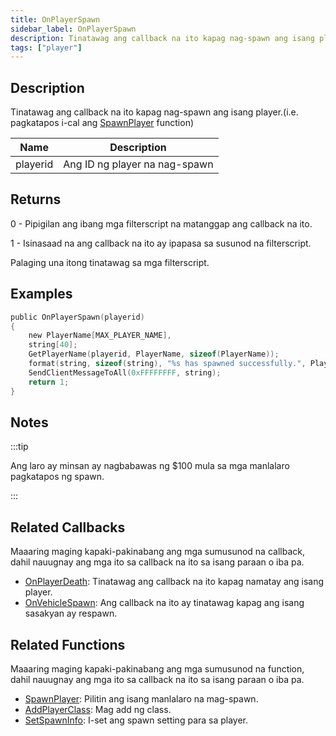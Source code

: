 ```yaml
---
title: OnPlayerSpawn
sidebar_label: OnPlayerSpawn
description: Tinatawag ang callback na ito kapag nag-spawn ang isang player.
tags: ["player"]
---
```


## Description

Tinatawag ang callback na ito kapag nag-spawn ang isang player.(i.e. pagkatapos i-cal ang [SpawnPlayer](../functions/SpawnPlayer) function)

| Name     | Description                        |
| -------- | ---------------------------------- |
| playerid | Ang ID ng player na nag-spawn      |

## Returns

0 - Pipigilan ang ibang mga filterscript na matanggap ang callback na ito.

1 - Isinasaad na ang callback na ito ay ipapasa sa susunod na filterscript.

Palaging una itong tinatawag sa mga filterscript.

## Examples

```c
public OnPlayerSpawn(playerid)
{
    new PlayerName[MAX_PLAYER_NAME],
    string[40];
    GetPlayerName(playerid, PlayerName, sizeof(PlayerName));
    format(string, sizeof(string), "%s has spawned successfully.", PlayerName);
    SendClientMessageToAll(0xFFFFFFFF, string);
    return 1;
}
```

## Notes

:::tip

Ang laro ay minsan ay nagbabawas ng \$100 mula sa mga manlalaro pagkatapos ng spawn.

:::

## Related Callbacks

Maaaring maging kapaki-pakinabang ang mga sumusunod na callback, dahil nauugnay ang mga ito sa callback na ito sa isang paraan o iba pa.

- [OnPlayerDeath](OnPlayerDeath): Tinatawag ang callback na ito kapag namatay ang isang player.
- [OnVehicleSpawn](OnVehicleSpawn): Ang callback na ito ay tinatawag kapag ang isang sasakyan ay respawn.

## Related Functions

Maaaring maging kapaki-pakinabang ang mga sumusunod na function, dahil nauugnay ang mga ito sa callback na ito sa isang paraan o iba pa. 

- [SpawnPlayer](../functions/SpawnPlayer): Pilitin ang isang manlalaro na mag-spawn.
- [AddPlayerClass](../functions/AddPlayerClass): Mag add ng class.
- [SetSpawnInfo](../functions/SetSpawnInfo): I-set ang spawn setting para sa player.